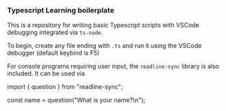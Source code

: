 ### Typescript Learning boilerplate

This is a repository for writing basic Typescript scripts with VSCode debugging integrated via `ts-node`.

To begin, create any file ending with `.ts` and run it using the VSCode debugger (default keybind is F5)

For console programs requiring user input, the `readline-sync` library is also included. It can be used via


import { question } from "readline-sync";

const name = question("What is your name?\n");

